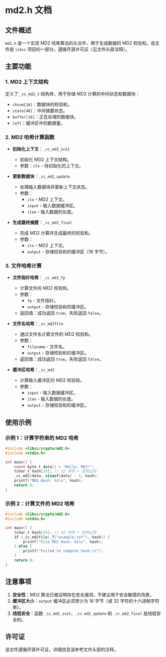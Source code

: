 # md2.h 文档

## 文件概述
`md2.h` 是一个实现 MD2 哈希算法的头文件，用于生成数据的 MD2 校验和。该文件是 `libcc` 项目的一部分，遵循开源许可证（见文件头部注释）。

## 主要功能

### 1. MD2 上下文结构
定义了 `_cc_md2_t` 结构体，用于存储 MD2 计算的中间状态和数据块：
- `cksum[16]`：数据块的校验和。
- `state[48]`：中间摘要状态。
- `buffer[16]`：正在处理的数据块。
- `left`：缓冲区中的数据量。

### 2. MD2 哈希计算函数
- **初始化上下文**：`_cc_md2_init`
  - 初始化 MD2 上下文结构。
  - 参数：`ctx` - 待初始化的上下文。

- **更新数据块**：`_cc_md2_update`
  - 处理输入数据块并更新上下文状态。
  - 参数：
    - `ctx` - MD2 上下文。
    - `input` - 输入数据缓冲区。
    - `ilen` - 输入数据的长度。

- **生成最终摘要**：`_cc_md2_final`
  - 完成 MD2 计算并生成最终的校验和。
  - 参数：
    - `ctx` - MD2 上下文。
    - `output` - 存储校验和的缓冲区（16 字节）。

### 3. 文件哈希计算
- **文件指针哈希**：`_cc_md2_fp`
  - 计算文件的 MD2 校验和。
  - 参数：
    - `fp` - 文件指针。
    - `output` - 存储校验和的缓冲区。
  - 返回值：成功返回 `true`，失败返回 `false`。

- **文件名哈希**：`_cc_md2file`
  - 通过文件名计算文件的 MD2 校验和。
  - 参数：
    - `filename` - 文件名。
    - `output` - 存储校验和的缓冲区。
  - 返回值：成功返回 `true`，失败返回 `false`。

- **缓冲区哈希**：`_cc_md2`
  - 计算输入缓冲区的 MD2 校验和。
  - 参数：
    - `input` - 输入数据缓冲区。
    - `ilen` - 输入数据的长度。
    - `output` - 存储校验和的缓冲区。

## 使用示例

### 示例 1：计算字符串的 MD2 哈希
```c
#include <libcc/crypto/md2.h>
#include <stdio.h>

int main() {
    const byte_t data[] = "Hello, MD2!";
    tchar_t hash[33]; // 32 字符 + 空终止符
    _cc_md2(data, sizeof(data) - 1, hash);
    printf("MD2 Hash: %s\n", hash);
    return 0;
}
```

### 示例 2：计算文件的 MD2 哈希
```c
#include <libcc/crypto/md2.h>
#include <stdio.h>

int main() {
    tchar_t hash[33]; // 32 字符 + 空终止符
    if (_cc_md2file(_T("example.txt"), hash)) {
        printf("File MD2 Hash: %s\n", hash);
    } else {
        printf("Failed to compute hash.\n");
    }
    return 0;
}
```

## 注意事项
1. **安全性**：MD2 算法已被证明存在安全漏洞，不建议用于安全敏感的场景。
2. **缓冲区大小**：`output` 缓冲区必须至少为 16 字节（或 32 字符的十六进制字符串）。
3. **线程安全**：函数 `_cc_md2_init`、`_cc_md2_update` 和 `_cc_md2_final` 是线程安全的。

## 许可证
该文件遵循开源许可证，详细信息请参考文件头部的注释。